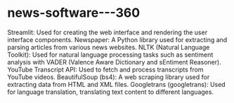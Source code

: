 ﻿# news-software---360
 Streamlit: Used for creating the web interface and rendering the user interface components.
 Newspaper: A Python library used for extracting and parsing articles from various news websites.
 NLTK (Natural Language Toolkit): Used for natural language processing tasks such as sentiment analysis with VADER (Valence Aware Dictionary and sEntiment Reasoner).
 YouTube Transcript API: Used to fetch and process transcripts from YouTube videos.
 BeautifulSoup (bs4): A web scraping library used for extracting data from HTML and XML files.
 Googletrans (googletrans): Used for language translation, translating text content to different languages.


